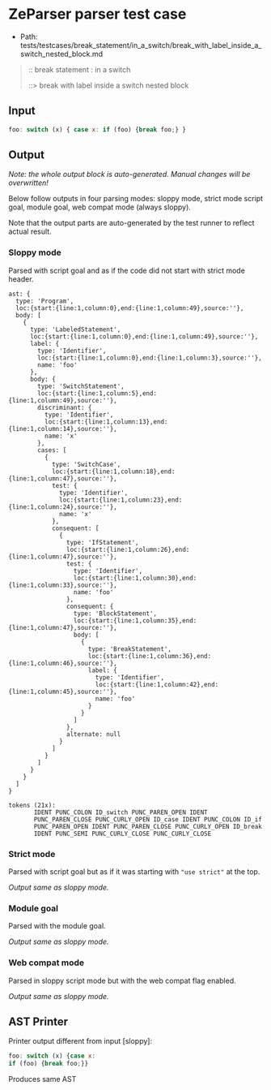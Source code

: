 # ZeParser parser test case

- Path: tests/testcases/break_statement/in_a_switch/break_with_label_inside_a_switch_nested_block.md

> :: break statement : in a switch
>
> ::> break with label inside a switch nested block

## Input

`````js
foo: switch (x) { case x: if (foo) {break foo;} }
`````

## Output

_Note: the whole output block is auto-generated. Manual changes will be overwritten!_

Below follow outputs in four parsing modes: sloppy mode, strict mode script goal, module goal, web compat mode (always sloppy).

Note that the output parts are auto-generated by the test runner to reflect actual result.

### Sloppy mode

Parsed with script goal and as if the code did not start with strict mode header.

`````
ast: {
  type: 'Program',
  loc:{start:{line:1,column:0},end:{line:1,column:49},source:''},
  body: [
    {
      type: 'LabeledStatement',
      loc:{start:{line:1,column:0},end:{line:1,column:49},source:''},
      label: {
        type: 'Identifier',
        loc:{start:{line:1,column:0},end:{line:1,column:3},source:''},
        name: 'foo'
      },
      body: {
        type: 'SwitchStatement',
        loc:{start:{line:1,column:5},end:{line:1,column:49},source:''},
        discriminant: {
          type: 'Identifier',
          loc:{start:{line:1,column:13},end:{line:1,column:14},source:''},
          name: 'x'
        },
        cases: [
          {
            type: 'SwitchCase',
            loc:{start:{line:1,column:18},end:{line:1,column:47},source:''},
            test: {
              type: 'Identifier',
              loc:{start:{line:1,column:23},end:{line:1,column:24},source:''},
              name: 'x'
            },
            consequent: [
              {
                type: 'IfStatement',
                loc:{start:{line:1,column:26},end:{line:1,column:47},source:''},
                test: {
                  type: 'Identifier',
                  loc:{start:{line:1,column:30},end:{line:1,column:33},source:''},
                  name: 'foo'
                },
                consequent: {
                  type: 'BlockStatement',
                  loc:{start:{line:1,column:35},end:{line:1,column:47},source:''},
                  body: [
                    {
                      type: 'BreakStatement',
                      loc:{start:{line:1,column:36},end:{line:1,column:46},source:''},
                      label: {
                        type: 'Identifier',
                        loc:{start:{line:1,column:42},end:{line:1,column:45},source:''},
                        name: 'foo'
                      }
                    }
                  ]
                },
                alternate: null
              }
            ]
          }
        ]
      }
    }
  ]
}

tokens (21x):
       IDENT PUNC_COLON ID_switch PUNC_PAREN_OPEN IDENT
       PUNC_PAREN_CLOSE PUNC_CURLY_OPEN ID_case IDENT PUNC_COLON ID_if
       PUNC_PAREN_OPEN IDENT PUNC_PAREN_CLOSE PUNC_CURLY_OPEN ID_break
       IDENT PUNC_SEMI PUNC_CURLY_CLOSE PUNC_CURLY_CLOSE
`````

### Strict mode

Parsed with script goal but as if it was starting with `"use strict"` at the top.

_Output same as sloppy mode._

### Module goal

Parsed with the module goal.

_Output same as sloppy mode._

### Web compat mode

Parsed in sloppy script mode but with the web compat flag enabled.

_Output same as sloppy mode._

## AST Printer

Printer output different from input [sloppy]:

````js
foo: switch (x) {case x:
if (foo) {break foo;}}
````

Produces same AST
